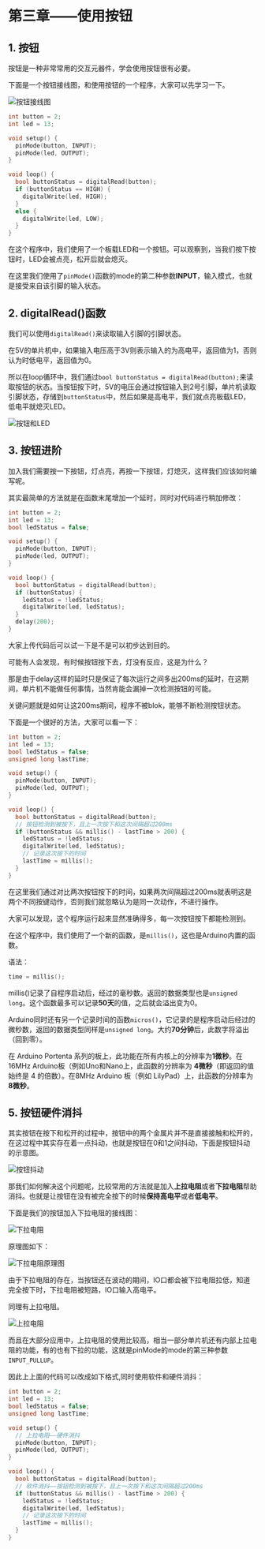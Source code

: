 # 第三章——使用按钮

## 1. 按钮

按钮是一种非常常用的交互元器件，学会使用按钮很有必要。

下面是一个按钮接线图，和使用按钮的一个程序，大家可以先学习一下。

![按钮接线图](../../images/Arduino基础/1.3-1.png)

```cpp
int button = 2;
int led = 13;

void setup() {
  pinMode(button, INPUT);
  pinMode(led, OUTPUT);
}

void loop() {
  bool buttonStatus = digitalRead(button);
  if (buttonStatus == HIGH) {
    digitalWrite(led, HIGH);
  }
  else {
    digitalWrite(led, LOW);
  }
}
```

在这个程序中，我们使用了一个板载LED和一个按钮。可以观察到，当我们按下按钮时，LED会被点亮，松开后就会熄灭。

在这里我们使用了`pinMode()`函数的mode的第二种参数**INPUT**，输入模式，也就是接受来自该引脚的输入状态。

## 2. digitalRead()函数

我们可以使用`digitalRead()`来读取输入引脚的引脚状态。

在5V的单片机中，如果输入电压高于3V则表示输入的为高电平，返回值为1，否则认为时低电平，返回值为0。

所以在loop循环中，我们通过`bool buttonStatus = digitalRead(button);`来读取按钮的状态。当按钮按下时，5V的电压会通过按钮输入到2号引脚，单片机读取引脚状态，存储到`buttonStatus`中，然后如果是高电平，我们就点亮板载LED，低电平就熄灭LED。

![按钮和LED](../../images/Arduino基础/1.3-2.png)

## 3. 按钮进阶

加入我们需要按一下按钮，灯点亮，再按一下按钮，灯熄灭，这样我们应该如何编写呢。

其实最简单的方法就是在函数末尾增加一个延时，同时对代码进行稍加修改：

```cpp
int button = 2;
int led = 13;
bool ledStatus = false;

void setup() {
  pinMode(button, INPUT);
  pinMode(led, OUTPUT);
}

void loop() {
  bool buttonStatus = digitalRead(button);
  if (buttonStatus) {
    ledStatus = !ledStatus;
    digitalWrite(led, ledStatus);
  }
  delay(200);
}

```

大家上传代码后可以试一下是不是可以初步达到目的。

可能有人会发现，有时候按钮按下去，灯没有反应，这是为什么？

那是由于delay这样的延时只是保证了每次运行之间多出200ms的延时，在这期间，单片机不能做任何事情，当然肯能会漏掉一次检测按钮的可能。

关键问题就是如何让这200ms期间，程序不被blok，能够不断检测按钮状态。

下面是一个很好的方法，大家可以看一下：

```cpp
int button = 2;
int led = 13;
bool ledStatus = false;
unsigned long lastTime;

void setup() {
  pinMode(button, INPUT);
  pinMode(led, OUTPUT);
}

void loop() {
  bool buttonStatus = digitalRead(button);
  // 按钮检测到被按下，且上一次按下和这次间隔超过200ms
  if (buttonStatus && millis() - lastTime > 200) {
    ledStatus = !ledStatus;
    digitalWrite(led, ledStatus);
    // 记录这次按下的时间
    lastTime = millis();
  }
}
```

在这里我们通过对比两次按钮按下的时间，如果两次间隔超过200ms就表明这是两个不同按键动作，否则我们就忽略认为是同一次动作，不进行操作。

大家可以发现，这个程序运行起来显然准确得多，每一次按钮按下都能检测到。

在这个程序中，我们使用了一个新的函数，是`millis()`，这也是Arduino内置的函数。

语法：

```cpp
time = millis();
```

millis()记录了自程序启动后，经过的毫秒数。返回的数据类型也是`unsigned long`。这个函数最多可以记录**50天**的值，之后就会溢出变为0。

Arduino同时还有另一个记录时间的函数`micros()`，它记录的是程序启动后经过的微秒数，返回的数据类型同样是`unsigned long`。大约**70分钟**后，此数字将溢出（回到零）。

在 Arduino Portenta 系列的板上，此功能在所有内核上的分辨率为**1微秒**。在16MHz Arduino板（例如Uno和Nano上，此函数的分辨率为 **4微秒**（即返回的值始终是 4 的倍数）。在8MHz Arduino 板（例如 LilyPad）上，此函数的分辨率为**8微秒**。

## 5. 按钮硬件消抖

其实按钮在按下和松开的过程中，按钮中的两个金属片并不是直接接触和松开的，在这过程中其实存在着一点抖动，也就是按钮在0和1之间抖动，下面是按钮抖动的示意图。

![按钮抖动](../../images/Arduino基础/1.3-3.png)

那我们如何解决这个问题呢，比较常用的方法就是加入**上拉电阻**或者**下拉电阻**帮助消抖。也就是让按钮在没有被完全按下的时候**保持高电平**或者**低电平**。

下面是我们的按钮加入下拉电阻的接线图：

![下拉电阻](../../images/Arduino基础/1.3-4.png)

原理图如下：

![下拉电阻原理图](../../images/Arduino基础/1.3-5.png)

由于下拉电阻的存在，当按钮还在波动的期间，IO口都会被下拉电阻拉低，知道完全按下时，下拉电阻被短路，IO口输入高电平。

同理有上拉电阻。

![上拉电阻](../../images/Arduino基础/1.3-6.png)

而且在大部分应用中，上拉电阻的使用比较高，相当一部分单片机还有内部上拉电阻的功能，有的也有下拉的功能，这就是pinMode的mode的第三种参数`INPUT_PULLUP`。

因此上上面的代码可以改成如下格式,同时使用软件和硬件消抖：

```cpp
int button = 2;
int led = 13;
bool ledStatus = false;
unsigned long lastTime;

void setup() {
  // 上拉电阻——硬件消抖
  pinMode(button, INPUT);
  pinMode(led, OUTPUT);
}

void loop() {
  bool buttonStatus = digitalRead(button);
  // 软件消抖——按钮检测到被按下，且上一次按下和这次间隔超过200ms
  if (buttonStatus && millis() - lastTime > 200) {
    ledStatus = !ledStatus;
    digitalWrite(led, ledStatus);
    // 记录这次按下的时间
    lastTime = millis();
  }
}
```